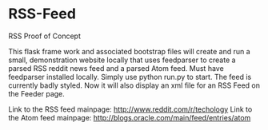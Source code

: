 RSS-Feed
========

RSS Proof of Concept

This flask frame work and associated bootstrap files will create and run a small, demonstration website locally that uses feedparser 
to create a parsed RSS reddit news feed and a parsed Atom feed. Must have feedparser installed locally. Simply use python run.py to start. The feed is currently badly styled. Now it will also display an xml file for an RSS Feed on the Feeder page. 

Link to the RSS feed mainpage: http://www.reddit.com/r/techology
Link to the Atom feed mainpage: http://blogs.oracle.com/main/feed/entries/atom
